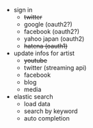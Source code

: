 * sign in
  * ~~twitter~~
  * google (oauth2?)
  * facebook (oauth2?)
  * yahoo japan (oauth2)
  * ~~hatena (oauth1)~~
* update infos for artist
  * ~~youtube~~
  * twitter (streaming api)
  * facebook
  * blog
  * media
* elastic search
  * load data
  * search by keyword
  * auto completion
